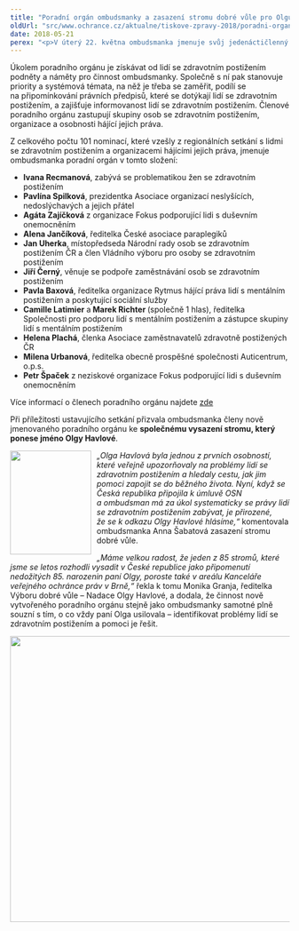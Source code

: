 ```yaml
---
title: "Poradní orgán ombudsmanky a zasazení stromu dobré vůle pro Olgu Havlovou"
oldUrl: "src/www.ochrance.cz/aktualne/tiskove-zpravy-2018/poradni-organ-ombudsmanky-a-zasazeni-stromu-dobre-vule-pro-olgu-havlovou"
date: 2018-05-21
perex: "<p>V úterý 22. května ombudsmanka jmenuje svůj jedenáctičlenný poradní orgán pro plnění úkolů plynoucích z Úmluvy o právech osob se zdravotním postižením. Na ustavujícím jednání členové prodiskutují plán aktivit a témata, na která by se ombudsmanka měla v roce 2018 zaměřit. Při příležitosti setkání ombudsmanka také zasadí jeden z 85 stromů dobré vůle připomínajících osobnost Olgy Havlové.</p>"
---
```


<!-- imported from the old website -->

<p>Úkolem poradního orgánu je získávat od lidí se zdravotním postižením podněty a náměty pro činnost ombudsmanky. Společně s ní pak stanovuje priority a systémová témata, na něž je třeba se zaměřit, podílí se na připomínkování právních předpisů, které se dotýkají lidí se zdravotním postižením, a zajišťuje informovanost lidí se zdravotním postižením. Členové poradního orgánu zastupují skupiny osob se zdravotním postižením, organizace a osobnosti hájící jejich práva.</p><p>Z celkového počtu 101 nominací, které vzešly z regionálních setkání s lidmi se zdravotním postižením a organizacemi hájícími jejich práva, jmenuje ombudsmanka poradní orgán v tomto složení:</p><ul><li><strong>Ivana Recmanová</strong>, zabývá se problematikou žen se zdravotním postižením</li><li><strong>Pavlína Spilková</strong>, prezidentka Asociace organizací neslyšících, nedoslýchavých a jejich přátel</li><li><strong>Agáta Zajíčková</strong> z organizace Fokus podporující lidi s duševním onemocněním</li><li><strong>Alena Jančíková</strong>, ředitelka České asociace paraplegiků</li><li><strong>Jan Uherka</strong>, místopředseda Národní rady osob se zdravotním postižením ČR a člen Vládního výboru pro osoby se zdravotním postižením</li><li><strong>Jiří Černý</strong>, věnuje se podpoře zaměstnávání osob se zdravotním postižením</li><li><strong>Pavla Baxová</strong>, ředitelka organizace Rytmus hájící práva lidí s mentálním postižením a poskytující sociální služby</li><li><strong>Camille Latimier</strong> a<strong> Marek Richter </strong>(společně 1 hlas), ředitelka Společnosti pro podporu lidí s mentálním postižením a zástupce skupiny lidí s mentálním postižením</li><li><strong>Helena Plachá</strong>, členka Asociace zaměstnavatelů zdravotně postižených ČR</li><li><strong>Milena Urbanová</strong>, ředitelka obecně prospěšné společnosti Auticentrum, o.p.s.</li><li><strong>Petr Špaček</strong> z neziskové organizace Fokus podporující lidi s duševním onemocněním</li></ul><p>Více informací o členech poradního orgánu najdete <a href="https://www.ochrance.cz/monitorovani-prav-lidi-se-zdravotnim-postizenim/poradni-organ/" target="_blank">zde</a></p><p>Při příležitosti ustavujícího setkání přizvala ombudsmanka členy nově jmenovaného poradního orgánu ke <strong>společnému vysazení stromu, který ponese jméno Olgy Havlové</strong>.</p><p><img src="https://www.ochrance.cz/uploads/RTEmagicC_Olga_web.jpg.jpg" style="FLOAT: left; PADDING-RIGHT: 10px" height="187" width="146" alt="" /><em>„Olga Havlová byla jednou z prvních osobností, které veřejně upozorňovaly na problémy lidí se zdravotním postižením a hledaly cestu, jak jim pomoci zapojit se do běžného života. Nyní, když se Česká republika připojila k úmluvě OSN a ombudsman má za úkol systematicky se právy lidí se zdravotním postižením zabývat, je přirozené, že se k odkazu Olgy Havlové hlásíme,“</em> komentovala ombudsmanka Anna Šabatová zasazení stromu dobré vůle.</p><p><em>„Máme velkou radost, že jeden z 85 stromů, které jsme se letos rozhodli vysadit v České republice jako připomenutí nedožitých 85. narozenin paní Olgy, poroste také v areálu Kance</em><em>láře veřejného ochránce práv v Brně,“</em> řekla k tomu Monika Granja, ředitelka Výboru dobré vůle – Nadace Olgy Havlové, a dodala, že činnost nově vytvořeného poradního orgánu stejně jako ombudsmanky samotné plně souzní s tím, o co vždy paní Olga usilovala – identifikovat problémy lidí se zdravotním postižením a pomoci je řešit.</p><p><img src="https://www.ochrance.cz/uploads/RTEmagicC_strom_srdce-web.jpg.jpg" height="515" width="630" alt="" /></p><br />
